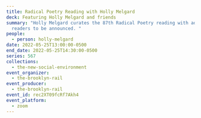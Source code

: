 ```yaml
---
title: Radical Poetry Reading with Holly Melgard
deck: Featuring Holly Melgard and friends
summary: "Holly Melgard curates the 87th Radical Poetry reading with additional
  readers to be announced. "
people:
  - person: holly-melgard
date: 2022-05-25T13:00:00-0500
end_date: 2022-05-25T14:30:00-0500
series: 567
collections:
  - the-new-social-environment
event_organizer:
  - the-brooklyn-rail
event_producer:
  - the-brooklyn-rail
event_id: rec2XT09fcRf7Akh4
event_platform:
  - zoom
---
```

